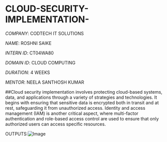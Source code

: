 # CLOUD-SECURITY-IMPLEMENTATION-

*COMPANY*: CODTECH IT SOLUTIONS

*NAME*: ROSHNI SAIKE

*INTERN ID*: CT04WA80

*DOMAIN ID*: CLOUD COMPUTING

*DURATION*: 4 WEEKS

*MENTOR*: NEELA SANTHOSH KUMAR

##Cloud security implementation involves protecting cloud-based systems, data, and applications through a variety of strategies and technologies. It begins with ensuring that sensitive data is encrypted both in transit and at rest, safeguarding it from unauthorized access. Identity and access management (IAM) is another critical aspect, where multi-factor authentication and role-based access control are used to ensure that only authorized users can access specific resources.

OUTPUTS:![Image](https://github.com/user-attachments/assets/d9b9531a-5235-4d53-8828-5ad81fd5430e)
